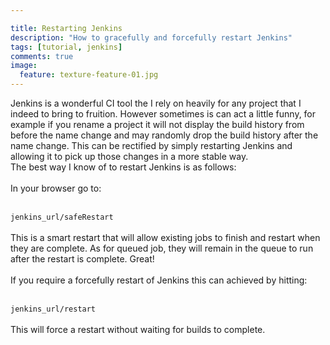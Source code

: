 ```yaml
---

title: Restarting Jenkins
description: "How to gracefully and forcefully restart Jenkins"
tags: [tutorial, jenkins]
comments: true
image:
  feature: texture-feature-01.jpg
---
```


Jenkins is a wonderful CI tool the I rely on heavily for any project that I indeed to bring to fruition. However sometimes is can act a little funny, for example if you rename a project it will not display the build history from before the name change and may randomly drop the build history after the name change. This can be rectified by simply restarting Jenkins and allowing it to pick up those changes in a more stable way.  
The best way I know of to restart Jenkins is as follows:<br><br>
In your browser go to:<br><br>

````jenkins_url/safeRestart````<br><br>
This is a smart restart that will allow existing jobs to finish and restart when they are complete. As for queued job, they will remain in the queue to run after the restart is complete. Great!<br><br>
If you require a forcefully restart of Jenkins this can achieved by hitting:<br><br>

````jenkins_url/restart````<br><br>
This will force a restart without waiting for builds to complete.